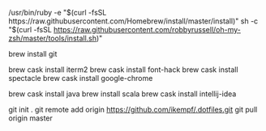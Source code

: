 /usr/bin/ruby -e "$(curl -fsSL https://raw.githubusercontent.com/Homebrew/install/master/install)"
sh -c "$(curl -fsSL https://raw.githubusercontent.com/robbyrussell/oh-my-zsh/master/tools/install.sh)"

brew install git

brew cask install iterm2
brew cask install font-hack
brew cask install spectacle
brew cask install google-chrome

brew cask install java
brew install scala
brew cask install intellij-idea


git init .
git remote add origin https://github.com/ikempf/.dotfiles.git
git pull origin master
